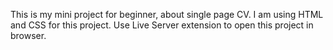 This is my mini project for beginner, about single page CV.
I am using HTML and CSS for this project.
Use Live Server extension to open this project in browser.
